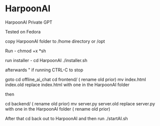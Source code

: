 # HarpoonAI
HarpoonAI Private GPT 



Tested on Fedora 


copy HarpoonAI folder to /home directory or /opt

Run -  chmod +x *sh

run installer - 
	cd HarpoonAI
		./installer.sh

afterwards " if running CTRL-C to stop 

goto 
	cd offline_ai_chat 
		cd frontend/ 
( rename old prior)   mv index.html index.old
replace index.html with one in the HarpoonAI folder

then

cd backend/
( rename old prior)   mv server.py server.old
replace server.py with one in the HarpoonAI folder ( rename old prior)


After that cd back out to HarpoonAI and then run
./startAI.sh

